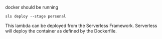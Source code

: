 

docker should be running

```
sls deploy --stage personal
```

This lambda can be deployed from the Serverless Framework. Serverless will deploy the container as defined by the Dockerfile. 